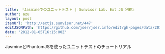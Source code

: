 ```yaml
---
title: 『Jasmineでのユニットテスト | Sunvisor Lab. Ext JS 別館』
author: azu
layout: post
itemUrl: 'http://extjs.sunvisor.net/447'
editJSONPath: 'https://github.com/jser/jser.info/edit/gh-pages/data/2012/01/index.json'
date: '2012-01-05T16:15:00Z'
---
```

JasmineとPhantomJSを使ったユニットテストのチュートリアル
